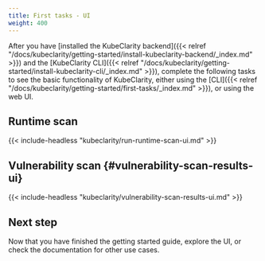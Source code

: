 ```yaml
---
title: First tasks - UI
weight: 400
---
```


After you have [installed the KubeClarity backend]({{< relref "/docs/kubeclarity/getting-started/install-kubeclarity-backend/_index.md" >}}) and the [KubeClarity CLI]({{< relref "/docs/kubeclarity/getting-started/install-kubeclarity-cli/_index.md" >}}), complete the following tasks to see the basic functionality of KubeClarity, either using the [CLI]({{< relref "/docs/kubeclarity/getting-started/first-tasks/_index.md" >}}), or using the web UI.

## Runtime scan

{{< include-headless "kubeclarity/run-runtime-scan-ui.md" >}}

## Vulnerability scan {#vulnerability-scan-results-ui}

{{< include-headless "kubeclarity/vulnerability-scan-results-ui.md" >}}

## Next step

Now that you have finished the getting started guide, explore the UI, or check the documentation for other use cases.